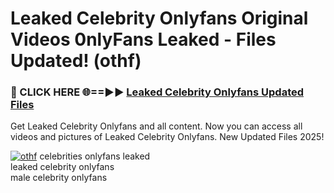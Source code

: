 # Leaked Celebrity Onlyfans Original Videos 0nlyFans Leaked - Files Updated! (othf)

<h3>🔴 CLICK HERE 🌐==►► <a href="https://tinyurl.com/3hn5wdd3" rel="nofollow">Leaked Celebrity Onlyfans Updated Files</a></h3>

Get Leaked Celebrity Onlyfans and all content. Now you can access all videos and pictures of Leaked Celebrity Onlyfans. New Updated Files 2025!

[![othf](https://i.imgur.com/4HnBqBT.gif)](https://tinyurl.com/3hn5wdd3)
celebrities onlyfans leaked<br>
leaked celebrity onlyfans<br>
male celebrity onlyfans